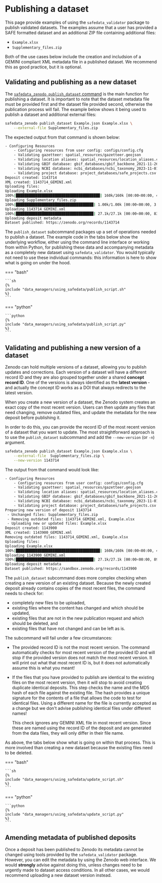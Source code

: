 # Publishing a dataset

<!-- markdownlint-disable MD046 MD033 -->

This page provide examples of using the `safedata_validator` package to publish
validated datasets. The examples assume that a user has provided a SAFE formatted
dataset and an additional ZIP file containing additional files:

* `Example.xlsx`
* `Supplementary_files.zip`

Both of the use cases below include the creation and includsion of a GEMINI compliant
XML metadata file in a published dataset. We recommend this as good practice, but it is
optional.

## Validating and publishing as a new dataset

The [`safedata_zenodo publish_dataset`
command](../command_line_tools/safedata_zenodo.md#the-publish_dataset-subcommand) is the
main function for publishing a dataset. It is important to note that the dataset
metadata file must be provided first and the dataset file provided second, otherwise the
publication process will fail. The example below shows it being used to publish a
dataset and additional external files:

```sh
safedata_zenodo publish_dataset Example.json Example.xlsx \
    --external-file Supplementary_files.zip
```

The expected output from that command is shown below:

```sh
- Configuring Resources
    - Configuring resources from user config: configs/config.cfg
    - Validating gazetteer: spatial_resources/gazetteer.geojson
    - Validating location aliases: spatial_resources/location_aliases.csv
    - Validating GBIF database: gbif_databases/gbif_backbone_2021-11-26.sqlite
    - Validating NCBI database: ncbi_databases/ncbi_taxonomy_2023-11-01.sqlite
    - Validating project database: project_databases/safe_projects.csv
Deposit created: 1143714
XML created: 1143714_GEMINI.xml
Uploading files:
Uploading Example.xlsx
100%|███████████████████████████████████████| 160k/160k [00:00<00:00, 494kB/s]
Uploading Supplementary_files.zip
100%|████████████████████████████████████| 1.00k/1.00k [00:00<00:00, 3.47kB/s]
Uploading 1143714_GEMINI.xml
100%|████████████████████████████████████| 27.1k/27.1k [00:00<00:00, 83.4kB/s]
Uploading deposit metadata
Dataset published: https://zenodo.org/records/1143714
```

The `publish_dataset` subcommand packages up a set of operations needed to publish a
dataset. The example code in the tabs below show the underlying workflow, either using
the command line interface or working from within Python,  for publishing these data and
accompanying metadata as a completely new dataset using `safedata_validator`. You would
typically not need to use these individual commands: this information is here to show
what is going on under the hood.

=== "bash"

    ```sh
    {%
    include "data_managers/using_safedata/publish_script.sh"
    %}
    ```

=== "python"

    ```python
    {%
    include "data_managers/using_safedata/publish_script.py"
    %}
    ```

## Validating and publishing a new version of a dataset

Zenodo can hold multiple versions of a dataset, allowing you to publish updates and
corrections. Each version of a dataset will have a different record ID and they are also
grouped together under a shared **concept record ID**. One of the versions is always
identified as the **latest version** - and actually the concept ID works as a DOI that
always redirects to the latest version.

When you create a new version of a dataset, the Zenodo system creates an exact copy of
the most recent version. Users can then update any files that need changing, remove
outdated files, and update the metadata for the new deposit before publishing it.

In order to do this, you can provide the record ID of the most recent version of a
dataset that you want to update. The most straightforward approach is to use the
`publish_dataset` subcommand and add the `--new-version` (or `-n`) argument.

```sh
safedata_zenodo publish_dataset Example.json Example.xlsx \
    --external-file  Supplementary_files.zip \
    --new-version 1143714
```

The output from that command would look like:

```sh
- Configuring Resources
    - Configuring resources from user config: configs/config.cfg
    - Validating gazetteer: spatial_resources/gazetteer.geojson
    - Validating location aliases: spatial_resources/location_aliases.csv
    - Validating GBIF database: gbif_databases/gbif_backbone_2021-11-26.sqlite
    - Validating NCBI database: ncbi_databases/ncbi_taxonomy_2023-11-01.sqlite
    - Validating project database: project_databases/safe_projects.csv
Preparing new version of deposit 1143714
 - Unchanged files: Supplementary_files.zip
 - Removing outdated files: 1143714_GEMINI.xml, Example.xlsx
 - Uploading new or updated files: Example.xlsx
Deposit created: 1143900
XML created: 1143900_GEMINI.xml
Removing outdated files: 1143714_GEMINI.xml, Example.xlsx
Uploading files:
Uploading Example.xlsx
100%|███████████████████████████████████████| 160k/160k [00:00<00:00, 479kB/s]
Uploading 1143900_GEMINI.xml
100%|████████████████████████████████████| 27.1k/27.1k [00:00<00:00, 89.0kB/s]
Uploading deposit metadata
Dataset published: https://sandbox.zenodo.org/records/1143900
```

The `publish_dataset` subcommand does more complex checking when creating a new version
of an existing dataset. Because the newly created deposit already contains copies of the
most recent files, the command needs to check for:

* completely new files to be uploaded,
* existing files where the content has changed and which should be updated,
* existing files that are not in the new publication request and which should be
  deleted, and
* existing files that have not changed and can be left as is.

The subcommand will fail under a few circumstances:

* The provided record ID is not the most recent version. The command automatically
  checks for most recent version of the provided ID and will stop if the provided
  version does not match the most recent version. It will print out what that most
  recent ID is, but it does not automatically assume this is what you meant!

* If the files that you have provided to publish are identical to the existing files on
  the most recent version, then it will stop to avoid creating duplicate identical
  deposits. This step checks the name and the MD5 hash of each file against the existing
  file. The hash provides a unique signature for the contents of a file that allows the
  code to test for identical files. Using a different name for the file is currently
  accepted as a change but we don't advise publishing identical files under different
  names!
  
  This check ignores any GEMINI XML file in most recent version. Since these are named
  using the record ID of the deposit and are generated from the data files, they will
  only differ in their file name.

As above, the tabs below show what is going on within that process. This is more
involved than creating a new dataset because the existing files need to be deleted.

=== "bash"

    ```sh
    {%
    include "data_managers/using_safedata/update_script.sh"
    %}
    ```

=== "python"

    ```python
    {%
    include "data_managers/using_safedata/update_script.py"
    %}
    ```

## Amending metadata of published deposits

Once a deposit has been published to Zenodo its metadata cannot be changed using tools
provided by the `safedata_validator` package. However, you can edit the metadata by
using the Zenodo web interface. We would **strongly** advise against doing this, unless
changes need to be urgently made to dataset access conditions. In all other cases, we
would recommend uploading a new dataset version instead.
